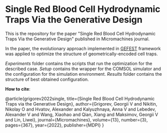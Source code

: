 # Single Red Blood Cell Hydrodynamic Traps Via the Generative Design

This is the repository for the paper "Single Red Blood Cell Hydrodynamic Traps Via the Generative Design" published in Micromachines journal.

In the paper, the evolutionary approach implemented in [GEFEST](https://github.com/ITMO-NSS-team/GEFEST) framework was applied to optimize the structure of geometrically-encoded cell traps.

*Experiments* folder contains the scripts that run the optimization for the described case.
*Setup* contains the wrapper for the COMSOL simulator and the configuration for the simulation environment.
*Results* folder contains the structure of best obtained configuration.

**How to cite**:

@article{grigorev2022single,
  title={Single Red Blood Cell Hydrodynamic Traps via the Generative Design},
  author={Grigorev, Georgii V and Nikitin, Nikolay O and Hvatov, Alexander and Kalyuzhnaya, Anna V and Lebedev, Alexander V and Wang, Xiaohao and Qian, Xiang and Maksimov, Georgii V and Lin, Liwei},
  journal={Micromachines},
  volume={13},
  number={3},
  pages={367},
  year={2022},
  publisher={MDPI}
}
